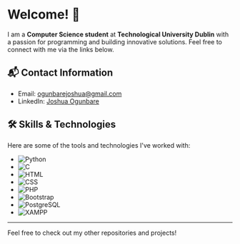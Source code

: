# Welcome! 🚀


I am a **Computer Science student** at **Technological University Dublin** with a passion for programming and building innovative solutions. Feel free to connect with me via the links below.

## 📬 Contact Information
- Email: [ogunbarejoshua@gmail.com](mailto:your-email@example.com)
- LinkedIn: [Joshua Ogunbare](https://www.linkedin.com/in/joshuaogunbare/)

## 🛠️ Skills & Technologies

Here are some of the tools and technologies I've worked with:

- ![Python](https://img.shields.io/badge/-Python-3776AB?style=flat&logo=python&logoColor=ffffff)
- ![C](https://img.shields.io/badge/-C-A8B9CC?style=flat&logo=c&logoColor=ffffff)
- ![HTML](https://img.shields.io/badge/-HTML-E34F26?style=flat&logo=html5&logoColor=ffffff)
- ![CSS](https://img.shields.io/badge/-CSS-1572B6?style=flat&logo=css3&logoColor=ffffff)
- ![PHP](https://img.shields.io/badge/-PHP-777BB4?style=flat&logo=php&logoColor=ffffff)
- ![Bootstrap](https://img.shields.io/badge/-Bootstrap-563D7C?style=flat&logo=bootstrap&logoColor=ffffff)
- ![PostgreSQL](https://img.shields.io/badge/-PostgreSQL-336791?style=flat&logo=postgresql&logoColor=ffffff)
- ![XAMPP](https://img.shields.io/badge/-XAMPP-FB7B0F?style=flat&logo=xampp&logoColor=ffffff)

---

Feel free to check out my other repositories and projects!
